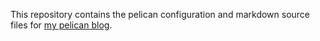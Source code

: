 This repository contains the pelican configuration and markdown source files for [my pelican blog](http://blog.atime.me).
